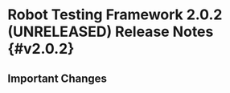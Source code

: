 Robot Testing Framework 2.0.2 (UNRELEASED) Release Notes               {#v2.0.2}
========================================================

Important Changes
-----------------
